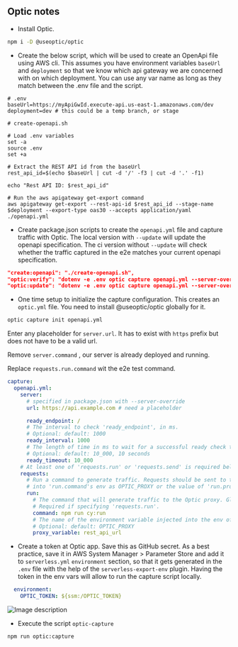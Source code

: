 ## Optic notes

* Install Optic.

```bash
npm i -D @useoptic/optic
```

* Create the below script, which will be used to create an OpenApi file using AWS
  cli. This assumes you have environment variables `baseUrl` and `deployment` so
  that we know which api gateway we are concerned with on which deployment. You
  can use any var name as long as they match between the .env file and the script.

```
# .env
baseUrl=https://myApiGwId.execute-api.us-east-1.amazonaws.com/dev
deployment=dev # this could be a temp branch, or stage
```

```shell
# create-openapi.sh

# Load .env variables
set -a
source .env
set +a

# Extract the REST API id from the baseUrl
rest_api_id=$(echo $baseUrl | cut -d '/' -f3 | cut -d '.' -f1)

echo "Rest API ID: $rest_api_id"

# Run the aws apigateway get-export command
aws apigateway get-export --rest-api-id $rest_api_id --stage-name $deployment --export-type oas30 --accepts application/yaml ./openapi.yml
```

* Create package.json scripts to create the `openapi.yml` file and capture traffic with Optic. The local version with `--update` will update the openapi specification. The ci version without `--update` will check whether the traffic captured in the e2e matches your current openapi specification.

```json
"create:openapi": "./create-openapi.sh",
"optic:verify": "dotenv -e .env optic capture openapi.yml --server-override $baseUrl interactive",
"optic:update": "dotenv -e .env optic capture openapi.yml --server-override $baseUrl --update interactive"
```

* One time setup to initialize the capture configuration. This creates an `optic.yml` file. You need to install @useoptic/optic globally for it.

```bash
optic capture init openapi.yml
```

Enter any placeholder for `server.url`. It has to exist with `https` prefix but does not have to be a valid url.

Remove `server.command` , our server is already deployed and running.

Replace `requests.run.command` wit the e2e test command.

```yml
capture:
  openapi.yml:
    server:
      # specified in package.json with --server-override
      url: https://api.example.com # need a placeholder

      ready_endpoint: /
      # The interval to check 'ready_endpoint', in ms.
      # Optional: default: 1000
      ready_interval: 1000
      # The length of time in ms to wait for a successful ready check to occur.
      # Optional: default: 10_000, 10 seconds
      ready_timeout: 10_000
    # At least one of 'requests.run' or 'requests.send' is required below.
    requests:
      # Run a command to generate traffic. Requests should be sent to the Optic proxy, the address of which is injected
      # into 'run.command's env as OPTIC_PROXY or the value of 'run.proxy_variable', if set.
      run:
        # The command that will generate traffic to the Optic proxy. Globbing with '*' is supported.
        # Required if specifying 'requests.run'.
        command: npm run cy:run
        # The name of the environment variable injected into the env of the command that contains the address of the Optic proxy.
        # Optional: default: OPTIC_PROXY
        proxy_variable: rest_api_url

```



* Create a token at Optic app. Save this as GitHub secret. As a best practice, save it in AWS System Manager > Parameter Store and add it to `serverless.yml` `environment` section, so that it gets generated in the `.env` file with the help of the `serverless-export-env` plugin. Having the token in the env vars will allow to run the capture script locally.

```yml
  environment:
    OPTIC_TOKEN: ${ssm:/OPTIC_TOKEN}
```

![Image description](https://dev-to-uploads.s3.amazonaws.com/uploads/articles/3h3xlzdsrxq72seuydwf.png)



* Execute the script `optic-capture`

```bash
npm run optic:capture
```

